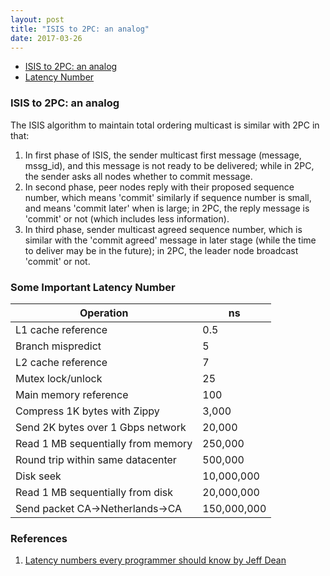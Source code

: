 ```yaml
---
layout: post
title: "ISIS to 2PC: an analog"
date: 2017-03-26
---
```


* [ISIS to 2PC: an analog](#isis)
* [Latency Number](#ln)

<div id="isis">
</div>

### ISIS to 2PC: an analog

The ISIS algorithm to maintain total ordering multicast is similar with 2PC in that:
1. In first phase of ISIS, the sender multicast first message (message, mssg_id), and this message is not ready to be delivered; while in 2PC, the sender asks all nodes whether to commit message.
2. In second phase, peer nodes reply with their proposed sequence number, which means 'commit' similarly if sequence number is small, and means 'commit later' when is large; in 2PC, the reply message is 'commit' or not (which includes less information).
3. In third phase, sender multicast agreed sequence number, which is similar with the 'commit agreed' message in later stage (while the time to deliver may be in the future); in 2PC, the leader node broadcast 'commit' or not.

<div id="ln">
</div>

### Some Important Latency Number

| Operation | ns |
| --------- | -- |
| L1 cache reference | 0.5 |
| Branch mispredict | 5	|
| L2 cache reference | 7 |
| Mutex lock/unlock | 25 |
| Main memory reference	| 100 |
| Compress 1K bytes with Zippy | 3,000 |
| Send 2K bytes over 1 Gbps network	| 20,000 |
| Read 1 MB sequentially from memory | 250,000 |
| Round trip within same datacenter | 500,000 |
| Disk seek	| 10,000,000 |
| Read 1 MB sequentially from disk | 20,000,000 |
| Send packet CA->Netherlands->CA |150,000,000 |

### References
1. [Latency numbers every programmer should know by Jeff Dean](https://fusiontables.google.com/DataSource?snapid=S523155yioc)